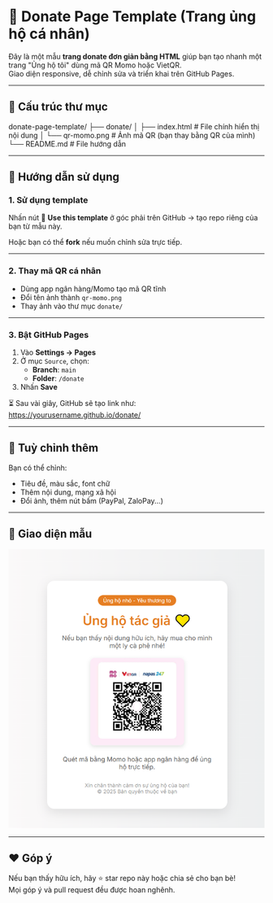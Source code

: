 # 🎁 Donate Page Template (Trang ủng hộ cá nhân)

Đây là một mẫu **trang donate đơn giản bằng HTML** giúp bạn tạo nhanh một trang "Ủng hộ tôi" dùng mã QR Momo hoặc VietQR.  
Giao diện responsive, dễ chỉnh sửa và triển khai trên GitHub Pages.

---

## 📂 Cấu trúc thư mục

donate-page-template/
├── donate/
│ ├── index.html # File chính hiển thị nội dung
│ └── qr-momo.png # Ảnh mã QR (bạn thay bằng QR của mình)
└── README.md # File hướng dẫn


---

## 🚀 Hướng dẫn sử dụng

### 1. Sử dụng template

Nhấn nút 📎 **Use this template** ở góc phải trên GitHub → tạo repo riêng của bạn từ mẫu này.

Hoặc bạn có thể **fork** nếu muốn chỉnh sửa trực tiếp.

---

### 2. Thay mã QR cá nhân

- Dùng app ngân hàng/Momo tạo mã QR tĩnh
- Đổi tên ảnh thành `qr-momo.png`
- Thay ảnh vào thư mục `donate/`

---

### 3. Bật GitHub Pages

1. Vào **Settings → Pages**
2. Ở mục `Source`, chọn:
   - **Branch**: `main`
   - **Folder**: `/donate`
3. Nhấn **Save**

⏳ Sau vài giây, GitHub sẽ tạo link như: 
https://yourusername.github.io/donate/


---

## 🎨 Tuỳ chỉnh thêm

Bạn có thể chỉnh:
- Tiêu đề, màu sắc, font chữ
- Thêm nội dung, mạng xã hội
- Đổi ảnh, thêm nút bấm (PayPal, ZaloPay...)

---

## 📸 Giao diện mẫu

![Preview](preview.png)

---

## ❤️ Góp ý

Nếu bạn thấy hữu ích, hãy ⭐ star repo này hoặc chia sẻ cho bạn bè!  
Mọi góp ý và pull request đều được hoan nghênh.
